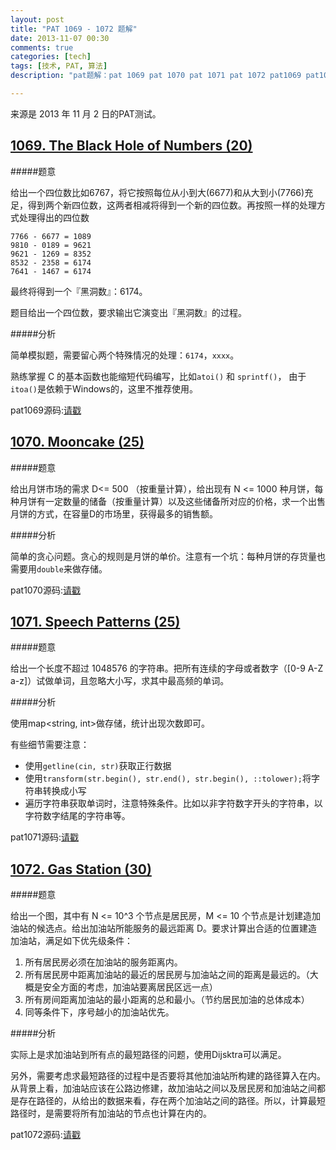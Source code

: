 ```yaml
---
layout: post
title: "PAT 1069 - 1072 题解"
date: 2013-11-07 00:30
comments: true
categories: [tech]
tags: [技术, PAT, 算法]
description: "pat题解：pat 1069 pat 1070 pat 1071 pat 1072 pat1069 pat1070 pat1071 pat1072"

---
```


来源是 2013 年 11 月 2 日的PAT测试。


[1069. The Black Hole of Numbers (20)](http://pat.zju.edu.cn/contests/pat-a-practise/1069)
---

#####题意

给出一个四位数比如6767，将它按照每位从小到大(6677)和从大到小(7766)充足，得到两个新四位数，这两者相减将得到一个新的四位数。再按照一样的处理方式处理得出的四位数

```
7766 - 6677 = 1089
9810 - 0189 = 9621
9621 - 1269 = 8352
8532 - 2358 = 6174
7641 - 1467 = 6174

```

最终将得到一个『黑洞数』：6174。

题目给出一个四位数，要求输出它演变出『黑洞数』的过程。

<!--more-->

#####分析

简单模拟题，需要留心两个特殊情况的处理：`6174`，`xxxx`。

熟练掌握 C 的基本函数也能缩短代码编写，比如`atoi()` 和 `sprintf()`， 由于`itoa()`是依赖于Windows的，这里不推荐使用。

pat1069源码:[请戳](https://github.com/biaobiaoqi/CPractice/blob/master/PAT/advancedlevel/APAT1069.cpp)


[1070. Mooncake (25)](http://pat.zju.edu.cn/contests/pat-a-practise/1070)
---

#####题意

给出月饼市场的需求 D<= 500 （按重量计算），给出现有 N <= 1000 种月饼，每种月饼有一定数量的储备（按重量计算）以及这些储备所对应的价格，求一个出售月饼的方式，在容量D的市场里，获得最多的销售额。

#####分析

简单的贪心问题。贪心的规则是月饼的单价。注意有一个坑：每种月饼的存货量也需要用`double`来做存储。

pat1070源码:[请戳](https://github.com/biaobiaoqi/CPractice/blob/master/PAT/advancedlevel/APAT1070.cpp)


[1071. Speech Patterns (25)](http://pat.zju.edu.cn/contests/pat-a-practise/1071)
---

#####题意

给出一个长度不超过 1048576 的字符串。把所有连续的字母或者数字（[0-9 A-Z a-z]）试做单词，且忽略大小写，求其中最高频的单词。

#####分析

使用map<string, int>做存储，统计出现次数即可。

有些细节需要注意：

* 使用`getline(cin, str)`获取正行数据
* 使用`transform(str.begin(), str.end(), str.begin(), ::tolower);`将字符串转换成小写
* 遍历字符串获取单词时，注意特殊条件。比如以非字符数字开头的字符串，以字符数字结尾的字符串等。

pat1071源码:[请戳](https://github.com/biaobiaoqi/CPractice/blob/master/PAT/advancedlevel/APAT1071.cpp)


[1072. Gas Station (30)](http://pat.zju.edu.cn/contests/pat-a-practise/1072)
---

#####题意

给出一个图，其中有 N <= 10^3 个节点是居民房，M <= 10 个节点是计划建造加油站的候选点。给出加油站所能服务的最远距离 D。要求计算出合适的位置建造加油站，满足如下优先级条件：

1. 所有居民房必须在加油站的服务距离内。
2. 所有居民房中距离加油站的最近的居民房与加油站之间的距离是最远的。（大概是安全方面的考虑，加油站要离居民区远一点）
3. 所有房间距离加油站的最小距离的总和最小。（节约居民加油的总体成本）
4. 同等条件下，序号越小的加油站优先。

#####分析

实际上是求加油站到所有点的最短路径的问题，使用Dijsktra可以满足。

另外，需要考虑求最短路径的过程中是否要将其他加油站所构建的路径算入在内。从背景上看，加油站应该在公路边修建，故加油站之间以及居民房和加油站之间都是存在路径的，从给出的数据来看，存在两个加油站之间的路径。所以，计算最短路径时，是需要将所有加油站的节点也计算在内的。

pat1072源码:[请戳](https://github.com/biaobiaoqi/CPractice/blob/master/PAT/advancedlevel/APAT1072.cpp)

